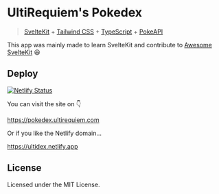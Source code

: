 # UltiRequiem's Pokedex

> [SvelteKit](https://kit.svelte.dev) +
> [Tailwind CSS](https://tailwindcss.com) +
> [TypeScript](https://typescriptlang.org) + [PokeAPI](https://pokeapi.co)

This app was mainly made to learn SvelteKit and contribute to
[Awesome SvelteKit](https://github.com/janosh/awesome-svelte-kit) 😆

## Deploy

[![Netlify Status](https://api.netlify.com/api/v1/badges/3843f856-1c50-42bc-bb9b-5c6c109e6575/deploy-status)](https://app.netlify.com/sites/ultidex/deploys)

You can visit the site on 👇

https://pokedex.ultirequiem.com

Or if you like the Netlify domain...

https://ultidex.netlify.app

## License

Licensed under the MIT License.
